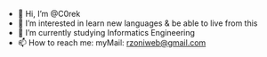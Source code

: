 - 👋 Hi, I’m @C0rek
- 👀 I’m interested in learn new languages & be able to live from this
- 🌱 I’m currently studying Informatics Engineering
- 📫 How to reach me: myMail: rzoniweb@gmail.com

<!---
C0rek/C0rek is a ✨ special ✨ repository because its `README.md` (this file) appears on your GitHub profile.
You can click the Preview link to take a look at your changes.
--->
